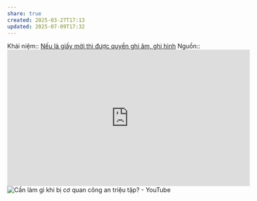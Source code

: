 ```yaml
---
share: true
created: 2025-03-27T17:13
updated: 2025-07-09T17:32
---
```

Khái niệm:: 
[Nếu là giấy mời thì được quyền ghi âm, ghi hình](./N%E1%BA%BFu%20l%C3%A0%20gi%E1%BA%A5y%20m%E1%BB%9Di%20th%C3%AC%20%C4%91%C6%B0%E1%BB%A3c%20quy%E1%BB%81n%20ghi%20%C3%A2m,%20ghi%20h%C3%ACnh.md)
Nguồn:: <iframe width="560" height="315" src="https://www.youtube.com/embed/j8mBdw52Iv0?si=NFyuxDZXd9puvgQ5" title="YouTube video player" frameborder="0" allow="accelerometer; autoplay; clipboard-write; encrypted-media; gyroscope; picture-in-picture; web-share" referrerpolicy="strict-origin-when-cross-origin" allowfullscreen></iframe>
![Cần làm gì khi bị cơ quan công an triệu tập? - YouTube](https://youtu.be/TT9pjyxN9EI?si=HOiqU8VoGBI1-Lc-)
